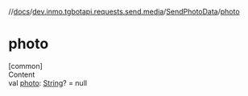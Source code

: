 //[docs](../../../index.md)/[dev.inmo.tgbotapi.requests.send.media](../index.md)/[SendPhotoData](index.md)/[photo](photo.md)



# photo  
[common]  
Content  
val [photo](photo.md): [String](https://kotlinlang.org/api/latest/jvm/stdlib/kotlin/-string/index.html)? = null  



